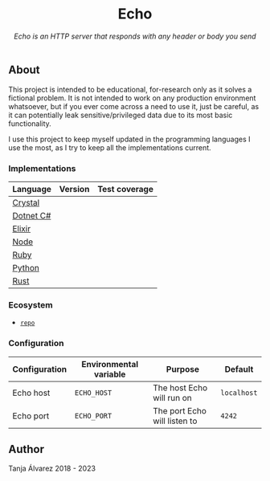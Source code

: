 <h1 align="center">Echo</h1>

<div align="center">
    <i>Echo is an HTTP server that responds with any header or body you send</i>
</div>
<br>

## About

This project is intended to be educational, for-research only as it solves a fictional problem. It is not intended to work on any production environment whatsoever, but if you ever come across a need to use it, just be careful, as it can potentially leak sensitive/privileged data due to its most basic functionality.

I use this project to keep myself updated in the programming languages I use the most, as I try to keep all the implementations current.

### Implementations

| Language | Version | Test coverage |
|-|-|-|
| [Crystal](https://github.com/tanjarinne/echo-crystal) | | |
| [Dotnet C#](https://github.com/tanjarinne/echo-dotnet) | | |
| [Elixir](https://github.com/tanjarinne/echo-elixir) | | |
| [Node](https://github.com/tanjarinne/echo-node) | | |
| [Ruby](https://github.com/tanjarinne/echo-ruby) | | |
| [Python](https://github.com/tanjarinne/echo-python) | | |
| [Rust](https://github.com/tanjarinne/echo-rust) | | |

### Ecosystem

- [`repo`](https://github.com/tanjarinne/echo-repo)

### Configuration

| Configuration | Environmental variable | Purpose | Default |
|-|-|-|-|
| Echo host | `ECHO_HOST` | The host Echo will run on | `localhost` |
| Echo port | `ECHO_PORT` | The port Echo will listen to | `4242` |

## Author

Tanja Álvarez 2018 - 2023
